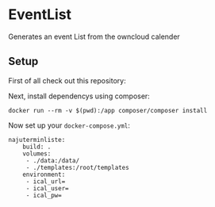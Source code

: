 # EventList
Generates an event List from the owncloud calender

## Setup
First of all check out this repository:

Next, install dependencys using composer:

`docker run --rm -v $(pwd):/app composer/composer install`

Now set up your `docker-compose.yml`:
```
najuterminliste:
    build: .
    volumes:
     - ./data:/data/
     - ./templates:/root/templates
    environment:
     - ical_url=
     - ical_user=
     - ical_pw=
```

